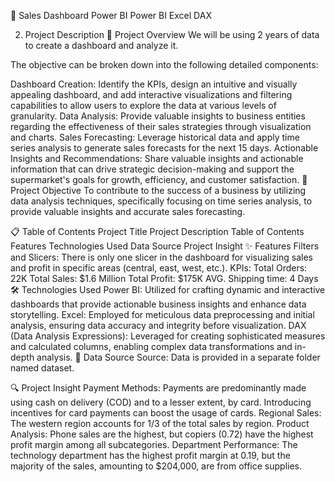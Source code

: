 🎯 Sales Dashboard Power BI
Power BI Excel DAX

2. Project Description
📝 Project Overview
We will be using 2 years of data to create a dashboard and analyze it.

The objective can be broken down into the following detailed components:

Dashboard Creation: Identify the KPIs, design an intuitive and visually appealing dashboard, and add interactive visualizations and filtering capabilities to allow users to explore the data at various levels of granularity.
Data Analysis: Provide valuable insights to business entities regarding the effectiveness of their sales strategies through visualization and charts.
Sales Forecasting: Leverage historical data and apply time series analysis to generate sales forecasts for the next 15 days.
Actionable Insights and Recommendations: Share valuable insights and actionable information that can drive strategic decision-making and support the supermarket's goals for growth, efficiency, and customer satisfaction.
🎯 Project Objective
To contribute to the success of a business by utilizing data analysis techniques, specifically focusing on time series analysis, to provide valuable insights and accurate sales forecasting.

📋 Table of Contents
Project Title
Project Description
Table of Contents
Features
Technologies Used
Data Source
Project Insight
✨ Features
Filters and Slicers: There is only one slicer in the dashboard for visualizing sales and profit in specific areas (central, east, west, etc.).
KPIs:
Total Orders: 22K
Total Sales: $1.6 Million
Total Profit: $175K
AVG. Shipping time: 4 Days
🛠 Technologies Used
Power BI: Utilized for crafting dynamic and interactive dashboards that provide actionable business insights and enhance data storytelling.
Excel: Employed for meticulous data preprocessing and initial analysis, ensuring data accuracy and integrity before visualization.
DAX (Data Analysis Expressions): Leveraged for creating sophisticated measures and calculated columns, enabling complex data transformations and in-depth analysis.
📂 Data Source
Source: Data is provided in a separate folder named dataset.

🔍 Project Insight
Payment Methods: Payments are predominantly made using cash on delivery (COD) and to a lesser extent, by card. Introducing incentives for card payments can boost the usage of cards.
Regional Sales: The western region accounts for 1/3 of the total sales by region.
Product Analysis: Phone sales are the highest, but copiers (0.72) have the highest profit margin among all subcategories.
Department Performance: The technology department has the highest profit margin at 0.19, but the majority of the sales, amounting to $204,000, are from office supplies.
